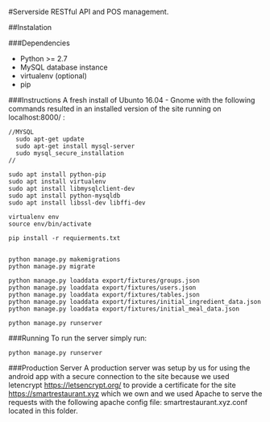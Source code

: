 #Serverside RESTful API and POS management.

##Instalation

###Dependencies
* Python >= 2.7
* MySQL database instance
* virtualenv (optional)
* pip

###Instructions
A fresh install of Ubunto 16.04 - Gnome with the following commands resulted in an installed version of the site running on localhost:8000/ :

```
//MYSQL
  sudo apt-get update
  sudo apt-get install mysql-server
  sudo mysql_secure_installation
//

sudo apt install python-pip
sudo apt install virtualenv
sudo apt install libmysqlclient-dev
sudo apt install python-mysqldb
sudo apt install libssl-dev libffi-dev

virtualenv env
source env/bin/activate

pip install -r requierments.txt


python manage.py makemigrations
python manage.py migrate

python manage.py loaddata export/fixtures/groups.json
python manage.py loaddata export/fixtures/users.json
python manage.py loaddata export/fixtures/tables.json
python manage.py loaddata export/fixtures/initial_ingredient_data.json
python manage.py loaddata export/fixtures/initial_meal_data.json

python manage.py runserver

```

###Running
To run the server simply run:

```
python manage.py runserver
```

###Production Server
A production server was setup by us for using the android app with a secure connection to the site because we used letencrypt https://letsencrypt.org/ to provide a certificate for the site https://smartrestaurant.xyz which we own and we used Apache to serve the requests with the following apache config file: smartrestaurant.xyz.conf located in this folder.

